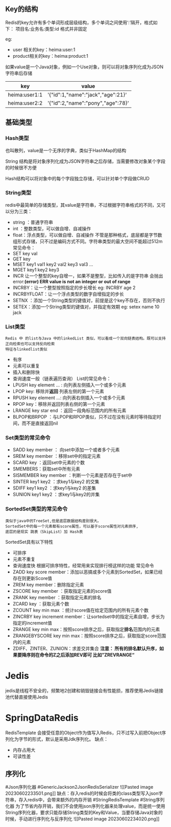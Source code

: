 
## Key的结构

Redis的key允许有多个单词形成层级结构，多个单词之间使用‘:’隔开，格式如下：
	项目名:业务名:类型:id
格式并非固定

eg:
- user 相关的key：heima:user:1
- product相关的key：heima:product:1

如果value是一个Java对象，例如一个Use对象，则可以将对象序列化成为JSON字符串后存储

| key           | value                             |
| ------------- | --------------------------------- |
| heima:user1:1 | '{"id":1,"name":"jack","age":21}' |
| heima:user2:2 | '{"id":2,"name":"pony","age":78}' | 



## 基础类型

### Hash类型
也叫散列，value是一个无序的字典，类似于HashMap的结构

String 结构是将对象序列化成为JSON字符串之后存储，当需要修改对象某个字段的时候很不方便

Hash结构可以将对象中的每个字段独立存储，可以针对单个字段做CRUD

### String类型
redis中最简单的存储类型，其value是字符串，不过根据字符串格式的不同，又可以分为三类：
- string ：普通字符串
- int ：整数类型，可以做自增、自减操作
- float：浮点类型，可以做自增、自减操作
不管是那种格式，底层都是字节数组形式存储，只不过是编码方式不同。字符串类型的最大空间不能超过512m
常见命令：
- SET key val
- GET key 
- MSET key1 val1 key2 val2 key3 val3 ...
- MGET key1 key2 key3
- INCR 让一个整型的key自增一，如果不是整型，比如传入的是字符串 会抛出error:**(error) ERR value is not an integer or out of range**
- INCRBY：让一个整型按照指定的步长增长 eg: INCRBY age 2
- INCRBYFLOAT：让一个浮点类型的数字自增指定的步长
- SETNX ：添加一个String类型的键值对，前提是这个key不存在，否则不执行
- SETEX：添加一个String类型的键值对，并指定有效期 eg: setex name 10 jack
### List类型
	Redis 中 的list与Java 中的linkedList 类似，可以看成一个双向链表结构。既可以支持正向检索也可以支持反向检索
	特征与linkedlist类似
- 有序
- 元素可以重复
- 插入和删除快
- 查询速度一般（链表遍历查询）
List的常见命令：
- LPUSH key element ... : 向列表左侧插入一个或多个元素
- LPOP key: 移除并**返回** 列表左侧的第一个元素
- RPUSH key element ...:  向列表右侧插入一个或多个元素
- RPOP key：移除并返回列表右侧的第一个元素
- LRANGE key star end ：返回一段角标范围内的所有元素
- BLPOP和BRPOP ：与LPOP和RPOP类似，只不过在没有元素时等待指定时间，而不是直接返回nil
### Set类型的常见命令
- SADD key member ： 向set中添加一个或者多个元素
- SREM key member ：移除set中的指定元素
- SCARD key ：返回set中元素的个数
- SMEMBERS：获取set中所有元素
- SISMEMBER key member ：判断一个元素是否存在于set中
- SINTER key1 key2 ：求key1与key2 的交集
- SDIFF key1 key2 ：求key1与key2 的差集
- SUNION key1 key2 ：求key1与key2的并集
### SortedSet类型的常见命令
	类似于java中的TreeSet,但是底层数据结构差别很大。
	SortedSet中的每一个元素都有score属性，可以基于score属性对元素排序,
	底层的是现实 跳表（SkipList）加 Hash表
SortedSet具有以下特性
- 可排序
- 元素不重复
- 查询速度快
根据可排序特性，经常用来实现排行榜这样的功能
常见命令
- ZADD key score member：添加以恶搞或多个元素到SortedSet，如果已经存在则更新Score值
- ZREM key member：删除指定元素
- ZSCORE key member ：获取指定元素的score值
- ZRANK key member ：获取指定元素的排名
- ZCARD key ：获取元素个数
- ZCOUNT key min max ：统计score值在给定范围内的所有元素个数
- ZINCRBY key increment member：让sortedset中的指定元素自增，步长为指定的increment值
- ZRANGE key min max：按照score排序之后，获取指定**排名**范围内的元素
- ZRANGEBYSCORE key min max：按照score排序之后，获取指定score范围内的元素
- ZDIFF、ZINTER、ZUNION：求差交并集合
**注意： 所有的排名默认升序，如果要降序则在命令的Z之后添加REV即可 比如”ZREVRANGE“**


# Jedis

jedis是线程不安全的，频繁地2创建和销毁链接会有性能损，推荐使用Jedis链接池代替直接使用Jedis

# SpringDataRedis
RedisTemplate 会接受任意的Object作为值写入Redis，只不过写入前把Object序列化为字节的形式，默认是采用Jdk序列化。
缺点：
- 内存占用大
- 可读性差
## 序列化
#Json序列化器 #GenericJackson2JsonRedisSerializer
![[Pasted image 20230602233501.png]]
缺点：存入redis的时候会将类的class类型写入json字符串，存入redis中，会带来额外的内存开销
#StringRedisTemplate #String序列化器
为了节省内存开销，我们不会使用json序列化器来处理value，而是统一使用String序列化器，要求只能存储String类型的Key和Value，当要存储Java对象的时候，手动进行序列化与反序列化
![[Pasted image 20230602234020.png]]